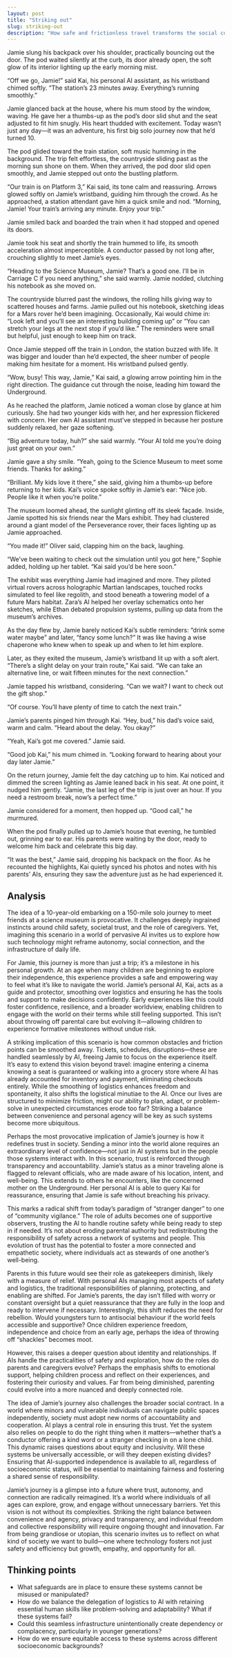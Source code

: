 ```yaml
---
layout: post
title: "Striking out"
slug: striking-out
description: "How safe and frictionless travel transforms the social contract"
---
```


Jamie slung his backpack over his shoulder, practically bouncing out the door. The pod waited silently at the curb, its door already open, the soft glow of its interior lighting up the early morning mist.

“Off we go, Jamie!” said Kai, his personal AI assistant, as his wristband chimed softly. “The station’s 23 minutes away. Everything’s running smoothly.”

Jamie glanced back at the house, where his mum stood by the window, waving. He gave her a thumbs-up as the pod’s door slid shut and the seat adjusted to fit him snugly. His heart thudded with excitement. Today wasn’t just any day—it was an adventure, his first big solo journey now that he’d turned 10.

The pod glided toward the train station, soft music humming in the background. The trip felt effortless, the countryside sliding past as the morning sun shone on them. When they arrived, the pod door slid open smoothly, and Jamie stepped out onto the bustling platform.

“Our train is on Platform 3,” Kai said, its tone calm and reassuring. Arrows glowed softly on Jamie’s wristband, guiding him through the crowd. As he approached, a station attendant gave him a quick smile and nod. “Morning, Jamie! Your train’s arriving any minute. Enjoy your trip.”

Jamie smiled back and boarded the train when it had stopped and opened its doors.

Jamie took his seat and shortly the train hummed to life, its smooth acceleration almost imperceptible. A conductor passed by not long after, crouching slightly to meet Jamie’s eyes.

“Heading to the Science Museum, Jamie? That’s a good one. I’ll be in Carriage C if you need anything,” she said warmly. Jamie nodded, clutching his notebook as she moved on.

The countryside blurred past the windows, the rolling hills giving way to scattered houses and farms. Jamie pulled out his notebook, sketching ideas for a Mars rover he’d been imagining. Occasionally, Kai would chime in: “Look left and you’ll see an interesting building coming up” or “You can stretch your legs at the next stop if you’d like.” The reminders were small but helpful, just enough to keep him on track.

Once Jamie stepped off the train in London, the station buzzed with life. It was bigger and louder than he’d expected, the sheer number of people making him hesitate for a moment. His wristband pulsed gently.

“Wow, busy! This way, Jamie,” Kai said, a glowing arrow pointing him in the right direction. The guidance cut through the noise, leading him toward the Underground.

As he reached the platform, Jamie noticed a woman close by glance at him curiously. She had two younger kids with her, and her expression flickered with concern. Her own AI assistant must’ve stepped in because her posture suddenly relaxed, her gaze softening.

“Big adventure today, huh?” she said warmly. “Your AI told me you’re doing just great on your own.”

Jamie gave a shy smile. “Yeah, going to the Science Museum to meet some friends. Thanks for asking.”

“Brilliant. My kids love it there,” she said, giving him a thumbs-up before returning to her kids. Kai’s voice spoke softly in Jamie’s ear: “Nice job. People like it when you’re polite.”

The museum loomed ahead, the sunlight glinting off its sleek façade. Inside, Jamie spotted his six friends near the Mars exhibit. They had clustered around a giant model of the Perseverance rover, their faces lighting up as Jamie approached.

“You made it!” Oliver said, clapping him on the back, laughing.

“We’ve been waiting to check out the simulation until you got here,” Sophie added, holding up her tablet. “Kai said you’d be here soon.”

The exhibit was everything Jamie had imagined and more. They piloted virtual rovers across holographic Martian landscapes, touched rocks simulated to feel like regolith, and stood beneath a towering model of a future Mars habitat. Zara’s AI helped her overlay schematics onto her sketches, while Ethan debated propulsion systems, pulling up data from the museum’s archives.

As the day flew by, Jamie barely noticed Kai’s subtle reminders: “drink some water maybe” and later, “fancy some lunch?” It was like having a wise chaperone who knew when to speak up and when to let him explore.

Later, as they exited the museum, Jamie’s wristband lit up with a soft alert. “There’s a slight delay on your train route,” Kai said. “We can take an alternative line, or wait fifteen minutes for the next connection.”

Jamie tapped his wristband, considering. “Can we wait? I want to check out the gift shop.”

“Of course. You’ll have plenty of time to catch the next train.”

Jamie’s parents pinged him through Kai. “Hey, bud,” his dad’s voice said, warm and calm. “Heard about the delay. You okay?”

“Yeah, Kai’s got me covered.” Jamie said.

“Good job Kai,” his mum chimed in. “Looking forward to hearing about your day later Jamie.”

On the return journey, Jamie felt the day catching up to him. Kai noticed and dimmed the screen lighting as Jamie leaned back in his seat. At one point, it nudged him gently. “Jamie, the last leg of the trip is just over an hour. If you need a restroom break, now’s a perfect time.”

Jamie considered for a moment, then hopped up. “Good call,” he murmured.

When the pod finally pulled up to Jamie’s house that evening, he tumbled out, grinning ear to ear. His parents were waiting by the door, ready to welcome him back and celebrate this big day.

“It was the best,” Jamie said, dropping his backpack on the floor. As he recounted the highlights, Kai quietly synced his photos and notes with his parents’ AIs, ensuring they saw the adventure just as he had experienced it.

## Analysis

The idea of a 10-year-old embarking on a 150-mile solo journey to meet friends at a science museum is provocative. It challenges deeply ingrained instincts around child safety, societal trust, and the role of caregivers. Yet, imagining this scenario in a world of pervasive AI invites us to explore how such technology might reframe autonomy, social connection, and the infrastructure of daily life.

For Jamie, this journey is more than just a trip; it’s a milestone in his personal growth. At an age when many children are beginning to explore their independence, this experience provides a safe and empowering way to feel what it’s like to navigate the world. Jamie’s personal AI, Kai, acts as a guide and protector, smoothing over logistics and ensuring he has the tools and support to make decisions confidently. Early experiences like this could foster confidence, resilience, and a broader worldview, enabling children to engage with the world on their terms while still feeling supported. This isn’t about throwing off parental care but evolving it—allowing children to experience formative milestones without undue risk.

A striking implication of this scenario is how common obstacles and friction points can be smoothed away. Tickets, schedules, disruptions—these are handled seamlessly by AI, freeing Jamie to focus on the experience itself. It’s easy to extend this vision beyond travel: imagine entering a cinema knowing a seat is guaranteed or walking into a grocery store where AI has already accounted for inventory and payment, eliminating checkouts entirely. While the smoothing of logistics enhances freedom and spontaneity, it also shifts the logistical minutiae to the AI. Once our lives are structured to minimize friction, might our ability to plan, adapt, or problem-solve in unexpected circumstances erode too far? Striking a balance between convenience and personal agency will be key as such systems become more ubiquitous.

Perhaps the most provocative implication of Jamie’s journey is how it redefines trust in society. Sending a minor into the world alone requires an extraordinary level of confidence—not just in AI systems but in the people those systems interact with. In this scenario, trust is reinforced through transparency and accountability. Jamie’s status as a minor traveling alone is flagged to relevant officials, who are made aware of his location, intent, and well-being. This extends to others he encounters, like the concerned mother on the Underground. Her personal AI is able to query Kai for reassurance, ensuring that Jamie is safe without breaching his privacy.

This marks a radical shift from today’s paradigm of “stranger danger” to one of “community vigilance.” The role of adults becomes one of supportive observers, trusting the AI to handle routine safety while being ready to step in if needed. It’s not about eroding parental authority but redistributing the responsibility of safety across a network of systems and people. This evolution of trust has the potential to foster a more connected and empathetic society, where individuals act as stewards of one another’s well-being.

Parents in this future would see their role as gatekeepers diminish, likely with a measure of relief. With personal AIs managing most aspects of safety and logistics, the traditional responsibilities of planning, protecting, and enabling are shifted. For Jamie’s parents, the day isn’t filled with worry or constant oversight but a quiet reassurance that they are fully in the loop and ready to intervene if necessary. Interestingly, this shift reduces the need for rebellion. Would youngsters turn to antisocial behaviour if the world feels accessible and supportive? Once children experience freedom, independence and choice from an early age, perhaps the idea of throwing off “shackles” becomes moot.

However, this raises a deeper question about identity and relationships. If AIs handle the practicalities of safety and exploration, how do the roles do parents and caregivers evolve? Perhaps the emphasis shifts to emotional support, helping children process and reflect on their experiences, and fostering their curiosity and values. Far from being diminished, parenting could evolve into a more nuanced and deeply connected role.

The idea of Jamie’s journey also challenges the broader social contract. In a world where minors and vulnerable individuals can navigate public spaces independently, society must adopt new norms of accountability and cooperation. AI plays a central role in ensuring this trust. Yet the system also relies on people to do the right thing when it matters—whether that’s a conductor offering a kind word or a stranger checking in on a lone child. This dynamic raises questions about equity and inclusivity. Will these systems be universally accessible, or will they deepen existing divides? Ensuring that AI-supported independence is available to all, regardless of socioeconomic status, will be essential to maintaining fairness and fostering a shared sense of responsibility.

Jamie’s journey is a glimpse into a future where trust, autonomy, and connection are radically reimagined. It’s a world where individuals of all ages can explore, grow, and engage without unnecessary barriers. Yet this vision is not without its complexities. Striking the right balance between convenience and agency, privacy and transparency, and individual freedom and collective responsibility will require ongoing thought and innovation. Far from being grandiose or utopian, this scenario invites us to reflect on what kind of society we want to build—one where technology fosters not just safety and efficiency but growth, empathy, and opportunity for all.

## Thinking points

* What safeguards are in place to ensure these systems cannot be misused or manipulated?
* How do we balance the delegation of logistics to AI with retaining essential human skills like problem-solving and adaptability? What if these systems fail?
* Could this seamless infrastructure unintentionally create dependency or complacency, particularly in younger generations?
* How do we ensure equitable access to these systems across different socioeconomic backgrounds?